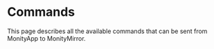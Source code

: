 # Commands

This page describes all the available commands that can be sent from  MonityApp to MonityMirror.